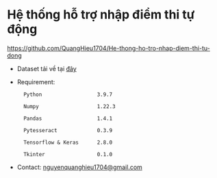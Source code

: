# Hệ thống hỗ trợ nhập điểm thi tự động 

  https://github.com/QuangHieu1704/He-thong-ho-tro-nhap-diem-thi-tu-dong


- Dataset tải về tại [đây](https://drive.google.com/file/d/1fwAqtyBQ0pQCxwWHWOD_Dhx7z1LJqUTB/view?usp=sharing)

- Requirement:
  ```
    Python                  3.9.7 
    
    Numpy                   1.22.3 
    
    Pandas                  1.4.1 
    
    Pytesseract             0.3.9 
    
    Tensorflow & Keras      2.8.0
    
    Tkinter                 0.1.0
    ```
    
- Contact: nguyenquanghieu1704@gmail.com 
